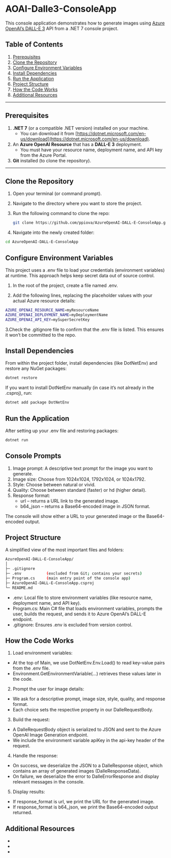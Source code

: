 # AOAI-Dalle3-ConsoleApp

This console application demonstrates how to generate images using [Azure OpenAI’s DALL-E 3](https://learn.microsoft.com/en-us/azure/cognitive-services/openai/concepts/models#dall%C3%A9) API from a .NET 7 console project.

## Table of Contents
1. [Prerequisites](#prerequisites)  
2. [Clone the Repository](#clone-the-repository)  
3. [Configure Environment Variables](#configure-environment-variables)  
4. [Install Dependencies](#install-dependencies)  
5. [Run the Application](#run-the-application)  
6. [Project Structure](#project-structure)  
7. [How the Code Works](#how-the-code-works)  
8. [Additional Resources](#additional-resources)  

---

## Prerequisites

1. **.NET 7** (or a compatible .NET version) installed on your machine.  
   - You can download it from [https://dotnet.microsoft.com/en-us/download](https://dotnet.microsoft.com/en-us/download).
2. An **Azure OpenAI Resource** that has a **DALL-E 3** deployment.  
   - You must have your resource name, deployment name, and API key from the Azure Portal.  
3. **Git** installed (to clone the repository).

---

## Clone the Repository

1. Open your terminal (or command prompt).
2. Navigate to the directory where you want to store the project.
3. Run the following command to clone the repo:

   ```bash
   git clone https://github.com/ppiova/AzureOpenAI-DALL-E-ConsoleApp.git
3. Navigate into the newly created folder:
```bash
cd AzureOpenAI-DALL-E-ConsoleApp
```

## Configure Environment Variables
This project uses a .env file to load your credentials (environment variables) at runtime. This approach helps keep secret data out of source control.

1. In the root of the project, create a file named .env.

2. Add the following lines, replacing the placeholder values with your actual Azure resource details:
```bash
AZURE_OPENAI_RESOURCE_NAME=myResourceName
AZURE_OPENAI_DEPLOYMENT_NAME=myDeploymentName
AZURE_OPENAI_API_KEY=mySuperSecretKey
```
3.Check the .gitignore file to confirm that the .env file is listed. This ensures it won’t be committed to the repo.

## Install Dependencies
From within the project folder, install dependencies (like DotNetEnv) and restore any NuGet packages:
```bash
dotnet restore
```
If you want to install DotNetEnv manually (in case it’s not already in the .csproj), run:
```bash
dotnet add package DotNetEnv
```
## Run the Application

After setting up your .env file and restoring packages:
```bash
dotnet run
```

## Console Prompts
1. Image prompt: A descriptive text prompt for the image you want to generate.
2. Image size: Choose from 1024x1024, 1792x1024, or 1024x1792.
3. Style: Choose between natural or vivid.
4. Quality: Choose between standard (faster) or hd (higher detail).
5. Response format:
    - url – returns a URL link to the generated image.
    - b64_json – returns a Base64-encoded image in JSON format.

The console will show either a URL to your generated image or the Base64-encoded output.

## Project Structure
A simplified view of the most important files and folders:
```bash
AzureOpenAI-DALL-E-ConsoleApp/
│
├─ .gitignore
├─ .env           (excluded from Git; contains your secrets)
├─ Program.cs     (main entry point of the console app)
├─ AzureOpenAI-DALL-E-ConsoleApp.csproj
└─ README.md

```
- .env: Local file to store environment variables (like resource name, deployment name, and API key).
- Program.cs: Main C# file that loads environment variables, prompts the user, builds the request, and sends it to Azure OpenAI’s DALL-E endpoint.
- .gitignore: Ensures .env is excluded from version control.

## How the Code Works

1. Load environment variables:

- At the top of Main, we use DotNetEnv.Env.Load() to read key-value pairs from the .env file.
- Environment.GetEnvironmentVariable(...) retrieves these values later in the code.

2. Prompt the user for image details:

- We ask for a descriptive prompt, image size, style, quality, and response format.
- Each choice sets the respective property in our DalleRequestBody.

3. Build the request:

- A DalleRequestBody object is serialized to JSON and sent to the Azure OpenAI Image Generation endpoint.
- We include the environment variable apiKey in the api-key header of the request.

4. Handle the response:

- On success, we deserialize the JSON to a DalleResponse object, which contains an array of generated images (DalleResponseData).
- On failure, we deserialize the error to DalleErrorResponse and display relevant messages in the console.

5. Display results:

- If response_format is url, we print the URL for the generated image.
- If response_format is b64_json, we print the Base64-encoded output returned.

## Additional Resources

- 
- 
- 